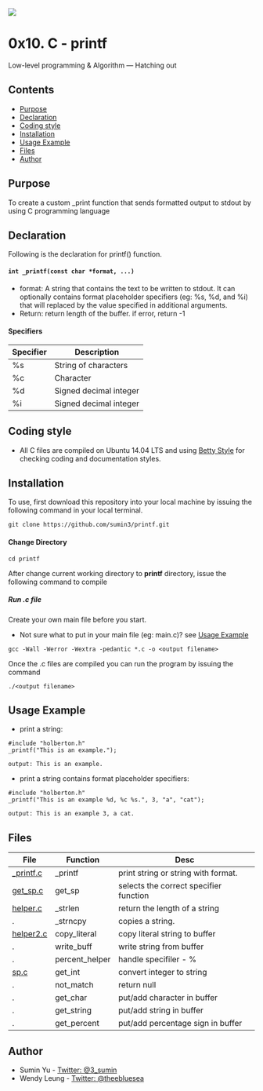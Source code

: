 <img src="https://www.holbertonschool.com/holberton-logo-twitter-card.png">

# 0x10. C - printf
Low-level programming & Algorithm ― Hatching out

## Contents
* [Purpose](https://github.com/sumin3/printf#Purpose)
* [Declaration](https://github.com/sumin3/printf#Declaration)
* [Coding style](https://github.com/sumin3/printf#Coding-style)
* [Installation](https://github.com/sumin3/printf#installation)
* [Usage Example](https://github.com/sumin3/printf#Usage-Example)
* [Files](https://github.com/sumin3/printf#Files)
* [Author](https://github.com/sumin3/printf#author)

## Purpose
To create a custom _print function that sends formatted output to stdout by using C programming language

## Declaration
Following is the declaration for printf() function.
#### `int _printf(const char *format, ...)`
- format: A string that contains the text to be written to stdout. It can optionally contains format placeholder specifiers (eg: %s, %d, and %i) that will replaced by the value specified in additional arguments. 
- Return: return length of the buffer. if error, return -1
#### Specifiers
Specifier  | Description
----|-----
%s | String of characters
%c | Character
%d | Signed decimal integer
%i | Signed decimal integer

## Coding style
- All C files are compiled on Ubuntu 14.04 LTS and using [Betty Style](https://\github.com/holbertonschool/Betty) for checking coding and documentation styles.

## Installation
To use, first download  this repository into your local machine by issuing the following command in your local terminal. 
```
git clone https://github.com/sumin3/printf.git
```

#### Change Directory
```
cd printf
```
After change current working directory to **printf** directory, issue the following command to compile

##### Run .c file
Create your own main file before you start. 
- Not sure what to put in your main file (eg: main.c)? see [Usage Example](https://github.com/sumin3/printf#Usage-Example)


```
gcc -Wall -Werror -Wextra -pedantic *.c -o <output filename>
```
Once the .c files are compiled you can run the program by issuing the command
```
./<output filename>
```
## Usage Example
- print a string:
```
#include "holberton.h"
_printf("This is an example.");
```
```
output: This is an example.
```

- print a string contains format placeholder specifiers:
```
#include "holberton.h"
_printf("This is an example %d, %c %s.", 3, "a", "cat");
```
```
output: This is an example 3, a cat.
```
## Files
File | Function | Desc
---|---|---
[_printf.c](_printf.c) | _printf | print string or string with format.
[get_sp.c](get_sp.c) | get_sp | selects the correct specifier function
[helper.c](helper.c) | _strlen | return the length of a string
.	|  _strncpy | copies a string.
[helper2.c](helper2.c) | copy_literal | copy literal string to buffer
.   | write_buff | write string from buffer
.   | percent_helper | handle specifiler - %
[sp.c](sp.c) | get_int | convert integer to string
.   |  not_match | return null
.   |  get_char | put/add character in buffer
.   |  get_string | put/add string in buffer
.   |  get_percent | put/add percentage sign in buffer


## Author
- Sumin Yu - [Twitter: @3_sumin](https://twitter.com/3_sumin)
- Wendy Leung - [Twitter: @theebluesea](https://twitter.com/theebluesea)